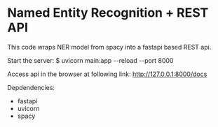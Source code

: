 # Named Entity Recognition + REST API

This code wraps NER model from spacy into a fastapi based REST api.

Start the server:
$ uvicorn main:app --reload --port 8000

Access api in the browser at following link:
http://127.0.0.1:8000/docs

Depdendencies:
- fastapi
- uvicorn
- spacy